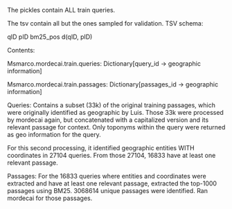 
The pickles contain ALL train queries.

The tsv contain all but the ones sampled for validation.
TSV schema:

qID pID bm25_pos    d(qID, pID)

Contents:

Msmarco.mordecai.train.queries:
Dictionary[query_id -> geographic information]

Msmarco.mordecai.train.passages:
Dictionary[passages_id -> geographic information]

Queries: 
Contains a subset (33k) of the original training passages, which were originally identified as geographic by Luis. Those 33k were processed by mordecai again, but concatenated with a capitalized version and its relevant passage for context. Only toponyms within the query were returned as geo information for the query.

For this second processing, it identified geographic entities WITH coordinates in 27104 queries. From those 27104, 16833 have at least one relevant passage.

Passages:
For the 16833 queries where entities and coordinates were extracted and have at least one relevant passage, extracted the top-1000 passages using BM25. 3068614 unique passages were identified. Ran mordecai for those passages. 

